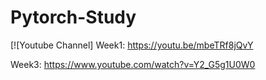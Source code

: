 # Pytorch-Study

[![Youtube Channel]
Week1: https://youtu.be/mbeTRf8jQvY

Week3: https://www.youtube.com/watch?v=Y2_G5g1U0W0
